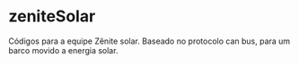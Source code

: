 # zeniteSolar
Códigos para a equipe Zênite solar.
Baseado no protocolo can bus, para um barco movido a energia solar.

